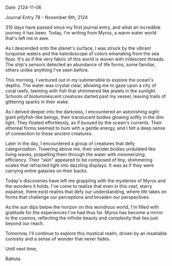 Date: 2124-11-06

Journal Entry 78 - November 6th, 2124

310 days have passed since my first journal entry, and what an incredible journey it has been. Today, I'm writing from Myros, a warm water world that's left me in awe.

As I descended onto the planet's surface, I was struck by the vibrant turquoise waters and the kaleidoscope of colors emanating from the sea floor. It's as if the very fabric of this world is woven with iridescent threads. The ship's sensors detected an abundance of life forms, some familiar, others unlike anything I've seen before.

This morning, I ventured out in my submersible to explore the ocean's depths. The water was crystal clear, allowing me to gaze upon a city of coral reefs, teeming with fish that shimmered like jewels in the sunlight. Schools of bioluminescent creatures darted past my vessel, leaving trails of glittering sparks in their wake.

As I delved deeper into the darkness, I encountered an astonishing sight: giant jellyfish-like beings, their translucent bodies glowing softly in the dim light. They floated effortlessly, as if buoyed by the ocean's currents. Their ethereal forms seemed to hum with a gentle energy, and I felt a deep sense of connection to these ancient creatures.

Later in the day, I encountered a group of creatures that defy categorization. Towering above me, their slender bodies undulated like living waves, propelling them through the water with mesmerizing efficiency. Their "skin" appeared to be composed of tiny, shimmering scales that refracted light into dazzling displays. It was as if they were carrying entire galaxies on their backs.

Today's discoveries have left me grappling with the mysteries of Myros and the wonders it holds. I've come to realize that even in this vast, starry expanse, there exist realms that defy our understanding, where life takes on forms that challenge our perceptions and broaden our perspectives.

As the sun dips below the horizon on this wondrous world, I'm filled with gratitude for the experiences I've had thus far. Myros has become a mirror to the cosmos, reflecting the infinite beauty and complexity that lies just beyond our reach.

Tomorrow, I'll continue to explore this mystical realm, driven by an insatiable curiosity and a sense of wonder that never fades.

Until next time,

Battuta